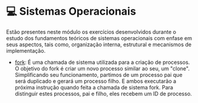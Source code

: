 # 	:computer: Sistemas Operacionais 
Estão presentes neste módulo os exercícios desenvolvidos durante o estudo dos fundamentos teóricos de sistemas operacionais com enfase em seus aspectos, tais como, organização interna, estrutural e mecanismos de implementação.

* [fork](https://github.com/keikomori/CP-UTFPR/tree/master/Sistemas%20Operacionais/fork): É uma chamada de sistema utilizada para a criação de processos. O objetivo do fork é criar um novo processo similar ao seu, um "clone". Simplificando seu funcionamento, partimos de um processo pai que será duplicado e gerará um processo filho. E ambos executarão a próxima instrução quando feita a chamada de sistema fork. Para distinguir estes processos, pai e filho, eles recebem um ID de processo.
